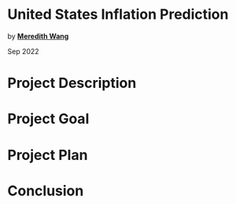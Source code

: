 # United States Inflation Prediction
by [**Meredith Wang**](https://www.linkedin.com/in/m3redithw/)

Sep 2022

# Project Description

# Project Goal

# Project Plan

# Conclusion
